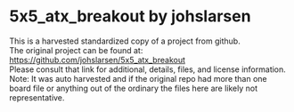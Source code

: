 
# 5x5_atx_breakout by johslarsen  
This is a harvested standardized copy of a project from github.  
The original project can be found at:  
https://github.com/johslarsen/5x5_atx_breakout  
Please consult that link for additional, details, files, and license information.  
Note: It was auto harvested and if the original repo had more than one board file or anything out of the ordinary the files here are likely not representative.  
    